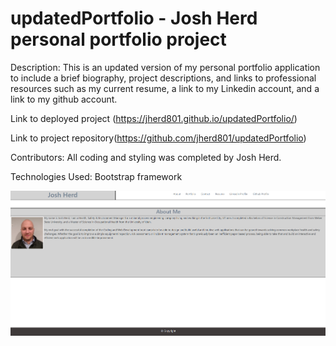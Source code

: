 # updatedPortfolio - Josh Herd personal portfolio project

Description: 
This is an updated version of my personal portfolio application to include a brief biography, project descriptions, and links to professional resources such as my current resume, a link to my Linkedin account, and a link to my github account.

Link to deployed project (https://jherd801.github.io/updatedPortfolio/)

Link to project repository(https://github.com/jherd801/updatedPortfolio)

Contributors:
All coding and styling was completed by Josh Herd.

Technologies Used:
Bootstrap framework

![Image description](https://github.com/jherd801/updatedPortfolio/blob/master/Assets/Images/portfolioScreenshot.png)
